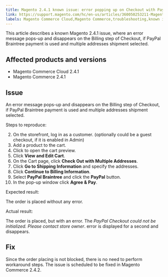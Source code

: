 ```yaml
---
title: Magento 2.4.1 known issue: error popping up on Checkout with PayPal Braintree  
link: https://support.magento.com/hc/en-us/articles/360050253211-Magento-2-4-1-known-issue-error-popping-up-on-Checkout-with-PayPal-Braintree-
labels: Magento Commerce Cloud,Magento Commerce,troubleshooting,known issues,2.4.1,PayPal Braintree
---
```


This article describes a known Magento 2.4.1 issue, where an error message pops-up and disappears on the Billing step of Checkout, if PayPal Braintree payment is used and multiple addresses shipment selected. 

 Affected products and versions
------------------------------

 
 * Magento Commerce Cloud 2.4.1
 * Magento Commerce 2.4.1
 
  Issue
------

 An error message pops-up and disappears on the Billing step of Checkout, if PayPal Braintree payment is used and multiple addresses shipment selected. 

 Steps to reproduce:

 
 2. On the storefront, log in as a customer. (optionally could be a guest checkout, if it is enabled in Admin)
 4. Add a product to the cart. 
 6. Click to open the cart preview.
 8. Click **View and Edit Cart**.
 10. On the Cart page, click **Check Out with Multiple Addresses**.
 12. Click **Go to Shipping Information** and specify the addresses. 
 14. Click **Continue to Billing Information**. 
 16. Select **PayPal Braintree** and click the **PayPal** button.
 18. In the pop-up window click **Agree & Pay**.
 
 Expected result:

 The order is placed without any error. 

 Actual result: 

 The order is placed, but with an error. The *PayPal Checkout could not be initialized. Please contact store owner*. error is displayed for a second and disappears. 

 Fix
---

 Since the order placing is not blocked, there is no need to perform workaround steps. The issue is scheduled to be fixed in Magento Commerce 2.4.2.

